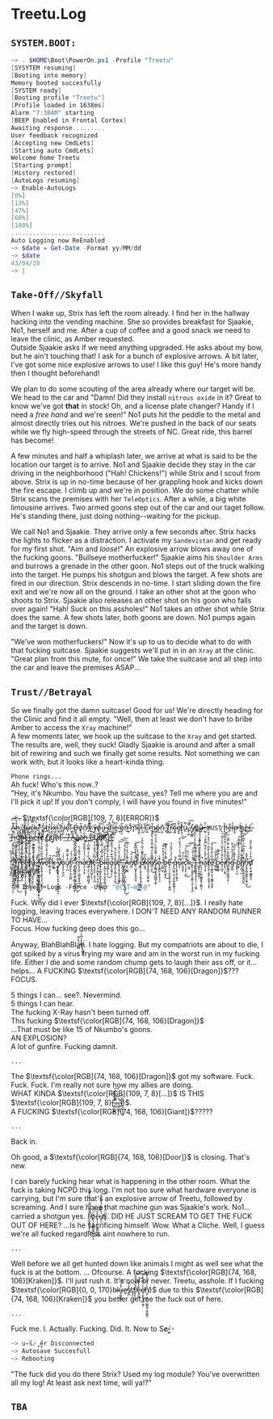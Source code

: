 # Treetu.Log

## `SYSTEM.BOOT:`  
```powershell
~> . $HOME\Boot\PowerOn.ps1 -Profile "Treetu"
[SYSYTEM resuming]
[Booting into memory]
Memory booted succesfully
[SYSTEM ready]
[Booting profile "Treetu"]
[Profile loaded in 1638ms]
Alarm "7:30AM" starting
[BEEP Enabled in Frontal Cortex]
Awaiting response.........
User feedback recognized
[Accepting new CmdLets]
[Starting auto CmdLets]
Welcome home Treetu
[Starting prompt]
[History restored] 
[AutoLogs resuming]
~> Enable-AutoLogs
[0%]
[13%]
[47%]
[60%]
[100%]
..........................
Auto Logging now ReEnabled
~> $date = Get-Date -Format yy/MM/dd
~> $date
43/04/28
~> |
```  

## `Take-Off//Skyfall`  
When I wake up, Strix has left the room already. I find her in the hallway hacking into the vending machine. She so provides breakfast for Sjaakie, No1, herself and me. After a cup of coffee and a good snack we need to leave the clinic, as Amber requested.  
Outside Sjaakie asks if we need anything upgraded. He asks about my bow, but he ain't touching that! I ask for a bunch of explosive arrows. A bit later, I've got some nice explosive arrows to use! I like this guy! He's more handy then I thought beforehand!  
  
We plan to do some scouting of the area already where our target will be. We head to the car and "Damn! Did they install `nitrous oxide` in it? Great to know we've got **that** in stock! Oh, and a license plate changer? Handy if I need a *free hand* and we're seen!" No1 puts hit the peddle to the metal and almost directly tries out his nitroes. We're pushed in the back of our seats while we fly high-speed through the streets of NC. Great ride, this barrel has become!  
  
A few minutes and half a whiplash later, we arrive at what is said to be the location our target is to arrive. No1 and Sjaakie decide they stay in the car driving in the neighborhood ("Hah! Chickens!") while Strix and I scout from above. Strix is up in no-time because of her grappling hook and kicks down the fire escape. I climb up and we're in position. We do some chatter while Strix scans the premises with her `TeleOptics`. After a while, a big white limousine arrives. Two armed goons step out of the car and our taget follow. He's standing there, just doing nothing--waiting for the pickup.  
  
We call No1 and Sjaakie. They arrive only a few seconds after. Strix hacks the lights to flicker as a distraction. I activate my `Sandevistan` and get ready for my first shot. "Aim and *loose*!" An explosive arrow blows away one of the fucking goons. "Bullseye motherfucker!" Sjaakie aims his `Shoulder Arms` and burrows a grenade in the other goon. No1 steps out of the truck walking into the target. He pumps his shotgun and blows the target. A few shots are fired in our direction. Strix descends in no-time. I start sliding down the fire exit and we're now all on the ground. I take an other shot at the goon who shoots to Strix. Sjaakie also releases an other shot on his goon who falls over again! "Hah! Suck on this assholes!" No1 takes an other shot while Strix does the same. A few shots later, both goons are down. No1 pumps again and the target is down.  
  
"We've won motherfuckers!" Now it's up to us to decide what to do with that fucking suitcase. Sjaakie suggests we'll put in in an `Xray` at the clinic. "Great plan from this mute, for once!" We take the suitcase and all step into the car and leave the premises ASAP...  

## `Trust//Betrayal`  
So we finally got the damn suitcase! Good for us! We're directly heading for the Clinic and find it all empty. "Well, then at least we don't have to bribe Amber to access the `Xray` machine!"  
A few moments later, we hook up the suitcase to the `Xray` and get started. The results are, well, they suck! Gladly Sjaakie is around and after a small bit of rewiring and such we finally get some results. Not something we can work with, but it looks like a heart-kinda thing.  

`Phone rings...`  
Ah fuck! Who's this now..?  
"Hey, it's Nkumbo. You have the suitcase, yes? Tell me where you are and I'll pick it up! If you don't comply, I will have you found in five minutes!"  

.̵ ̴.̸ ̴.̴ $\textsf{\color[RGB]{109, 7, 8}[ERROR]}$  
A̴͚̠͌h̶͉̦̐̓̿,̸̣̼̦̈ ̸̳̞̈f̵̢̡̭̏̋͊ṷ̶̖̒͐̏ͅc̵̺̓̿̄k̵̰̮̚,̶͎͖͓̓̈ ̸̧͊͒S̵̥̜̗̒ṯ̷̍͛r̴̪̒͜i̷͙̾x̵̤͉̗̍!̷̞̩̈́ ̷̰̣̹̎N̷̳̫̯̓̓o̴̞͝!̴̮̙̯̀͊̅ ̴̫̀Ḓ̶̱̟́o̸̢̫͑̄n̷̖̂'̵̡̒̾̚t̶̤͌̈̑ ̸͍̓y̶̬̋ŏ̸̢̧͎͝͠u̶̼̍͜ ̴̥̬̗̎d̸͍̈̊ḯ̵͎̲̥̑e̴̲̮͐͆ ̵͖̜̓ò̷̡̜̱̃n̶͂͜ ̵̛̣͉͂̍m̴̢͝ȩ̷̮̜͒̀!̵̖̪́͑ ̵̓̋ͅC̶̛̣̺̆͗m̴̲̠͍̀̆ỏ̶̘ň̷͔̼ ̷̲͆̔ͅT̸͉̳͌͝r̵̹͍͌ę̴̻̅͆e̸̮̖̟̍̋̒t̸̠̟̆̃ͅü̴͓͌,̷̡̜͚̈́̑͠ ̸̹̏͆y̸͓͖̳̓o̸̟̍u̶̫̩͋ ̵̺͈͑̎ `MUST` ̷͎́ḩ̸̆e̶̱͋l̶̦̓p̶̮̕ ̶̖̔ḧ̷̺e̶̱̾ŕ̵̲,̶̨̈́ ̵̺͝r̵̞̒i̴͎̍g̵̩͋h̴̝̀ṱ̶̓ ̴͙̂h̴̨͝e̵̱̊r̴̨̔e̸͎͂ ̸̭͘r̸͔͗ȉ̸̫g̵̯͝ḧ̸̜́t̶̠̍-̴͎̃-̶̯͛-̸̱̾-̶̗̀Ǎ̷ͅȁ̷̳ä̴̜h̶͚͂ ̵̰̕F̵̼̏Ų̴͝C̴͙̉K̸͈͛!̸̭̃ ̴̱̄ ̵̙͠  

&nbsp;  
"̸̢̝̗͉̤͖̲͚͖̝͍̱̭̪̩͓̂̐T̴̛̛̙̪̍͛̆̒͑͆̈́̍̚r̶̡̧̛̛̟̟͉͎͎̹̹͚̒̉̓̓͑͂̾̍̈̈́̊͐͌̈̕̚e̴̛̮̙͍͈̗̖̮̻̬̅̋͆̇͆͐͒͐̊͑͂͛̈́͌̏̒͝͝e̴̼͚̐̅͑̈́̂̒͊͌͋̊̍͐̈͗͘͝t̸̢̛̤̣̯̥̼͖̳̝͔̰̖̾̏̆͌̊͋̃̎̅̌̉̈ͅṳ̶̧̞̱̤̈́͊̉̈́̓͋̈́͑̓͂,̴͍̩̪̱̥̬̦̘̫̣͕̦̰̱̹͕͙̾͊͂͜ͅ ̶͚͎̭̞̱͙̫̪̘̹̝̯͖̙̮͉̫͈̙̓̌̍̋̆̈́̔̌̇̇͂̊̉̃́̂̕w̶̝̣͍̝̭̦̘̬͎̩̗͉̮̦̌̊̑̏̑̑̀̏͋̊͑̀̓̐̈̆̚͜͝ơ̵̖̋͆̀̐̉͒̾͂͂͛̊̚̕͝r̴̤̳͕̟̝̝͆̔̏k̶̬̲̳̒͠ ̵̧̼͎͚̬̗̔̾͑͂͆̅̔̀y̸̢̢̨͙̥̗̙̱̩͙͕̭͖͇͙̱̜̞͋̇̄͋̋͋̚o̷̧̧̨̠̼̦̰̤͗̍̒͗ů̷̡̠̦̲̾͂̊̿̆̕ȑ̸͖̝̫̝̠̯̹̲̪͍̃̈́̊́ ̴̧̨̛̖̳̖̲̩̹̟̗̻̙̝͖̩̦̮͑̆͗̌̉͐̄̌̀̏̍͂̚͠͝ͅ'̷̨̘̠̗̟̦̦̙̦̹͍̣̺͉͎̹̊͒͒̊́̒̒̂͋́̚͜͝ͅm̶̨̟̯̼͕͔̺̼̰̙̥̘̪̗͚̈́̽̇͂̌͊́̀̇͘ǎ̷̧̤͔͎̝͕̉̈́̓͐̋̃̐̎́̕͝g̷̡̛͎̮̤̣͉̰̳̫̻̱͉̈́̏͛̇́̿̌͆́͑̕̕̕̚͝͝ì̸̧̧̤͍̯͖͕͘ͅͅc̶̡̧̞̤͉̜͔̤͓͔̺̈́͆̏̈́̑̌̽͒͐̓̈́̑͋͘'̷̨̞̟̮̪͙̟͔͕͉̰̩̩͉̂̉̑̄̈͂̍̒̂̋͆̉̃͝͠͝͝ ̸̛͉́͑̀̏̎̓̄̑́͆̀͊̃̂̚͠͝p̷̡͓̣̻̞̙͖̯̖̞̰̲̺͖̟̟̓̈͊̀̌͆̾̈̿̑̈͐̃̓͝ļ̶̟͍̼̜̼͎̦̥̲̝͚̪̩̤̮̓̀̈̌̓͆͒͠ͅͅę̷̧͇͓̣͔̦͆͂̅̔̇̌͒̄̌́͌̅͜͝ä̴̡̙̮̰͍̩͕́̅͛̄̇͋́́̆͊̌͆̍̄̄̓̚͝s̸̨̙͍͙͚̜͎͓͓̣͈̃͋́̆̌̈́̎͜è̶̢̨̛̛͙̟̗̭̘̙͓͚̪̹͛̆́͛̑̈́̐̒̍͘̚͝͠͠.̵̟̳͓̮̩̺͙̹̰͈̻͈̮̣͊ ̶̨̟͖̪̬̩͔̺͎͔͖̩͎͎̖̺͉̊̎̀́̽̌͒́̂́͜͠ͅA̶̯̗̹̱͇͛͒̒̾̾̔̈́̃̀̚ň̸̡̲̃͐̈́̕͝ď̸̤̜̺̟̟̞̙͈̱̮̮̅̌͐̒͐̽͆͌͊̚͝ ̶̞̪̃̋̿̅̔̉p̸̨͕͙̮̣̙̮͈͓͙̘͕̗̰͌͆̊͌͊̈́̅̈́͋̂̍̚̕l̵̛̮̪̞̀̓̅ȩ̵̧͈̪̤̗̯̫̫͓̰̽̕͘͝ͅa̸̺̠͙̖̔̿̆̑̓́͂͂̈̄̃̈͋͑̏̾̚͜͝͠s̷̡̱̱͇͙͉͍̪̲̳͓̣̲̐̒̇́͊̃͒̃̈̍̈́̉̊̈̄̇͘͘͠ͅȩ̵̧͇̫̹̞̱̖̘͉̫́͊̉ ̷̡̲̪̫͔̆́͗̎́̂̍̋́̄̕͠b̶̺͓̝͎͇̯̬̝̅̊̉̽͗̈́̄͊̏̚͜e̶̡͕̤̣̹̭̖̫͉̭͔̬͎̦̭͈̺͊ ̷̢̘̲̯̺̤̤̼̣͕̙͚̠͇̰̱̘̦̗̉̾͐́͐̒̎̋́̆͘q̶͕͕͓̜̭͎͚̩̔͋ͅu̷̙̝͌̿̈́́̒̈́̀̽̌̀̚͠͝į̷̱͎͈͛̍̓̂ͅc̷̨̛̣̘̖̙̹̪̓̿̾̄͋̈́̚͜͝͠͠ķ̷̫̬͑̍̈́̓,̵̡̢̹͓̬̬̙̞̣̳̤̠̯̗͎͙̘̲̊̐̔̓̋̈́̚͘ ̵̨̛̘̘̱͚̍̂̇̾͗̅́͊̂̑̾̒̾̒͆̋͠͝Í̶̧̨̘͚͙̫̖̥̙͓̣̜̠͕͖̈̃͛̈́̇̌̀͝ͅ ̵̲̱̭̟͙̰̼̗̼̣̊̿̾̂̎͛͛̈́̔̈́h̶̨͉͕̣̗͎̪͚͇͓͍̖̗̳̖͉̑̍͋̇̓̈́͗̀̔͊̍͐͒̀͋͘̚͝͝à̶͙͔͎̱͐̓̅̔̀̎̔͂̿̋̽̈́̚t̸̡̧̬͕͕͈̭̜̝͈̥̘͕̩̥̊̄̉̄̉̀̐̅͗͐̈́̊̽̈́͒̏̏̑̕e̸̤͉̞͇̮̣͙͔͎̪͇̤̱̝͈̅̐̅͛̑̒̃̽̒̎͘͘͠ͅ ̴͇̩͚̊̃̓̐̅͜͝b̷̮͇̯̬̀̀̏̐̌̊e̶͉̗͖͓͒̔̆̉̀͒͛͂̈́̔̈́̅͗͝͝į̸͉̹̦̭̞͗͒̈́͊̌̀͛͗́̅̊̂͆̕͘͘͠n̶̻̱̯̳̫̹̻̱̪̞̮̹̦̅̃͊͆̀̐̀̈̐͒̽̿̌͘̚ģ̴̟̳̏͐̾̊͋̈́̀̋͘ ̴̢̭̥̦͉̲̃̉̎͌̔̈́͋͝͠ḃ̵͔̬̐̌̐́̓̉̓̾̅̅̐̕͝͝͝͝l̸̨̩̪̘̦̫͌͌̈́̋̉̀̇̏͐̌̐͛͑͊̆͘͠i̸̡̢̮̯̘͍̯̱̫̥̪̮̰̍͑̇́̿͋͆͗͛͒͆͗̚n̴̡͓̭̹̻̬̺̬͈̫̯̟̤͍̋̀̊̄̽̚̕͜d̸̙͕̟̰̟̰̻͍̟̱͂͒̀̉͑̈͊̊̒͂̋̕ ̸̯̅͋́̓̐͐͗̀̊͆a̸̧̛̛̗͖̣̱̩̱̫̙̠̘̐͂̍̐͑̿̔̿̾̀̌͌̂͠ͅͅl̴̥͉͔̿̍͐̅͛̈́̂̋͋̇̎͆̕̕͝͠͠ͅr̸̭̺̱̜̗̯͓̻̻̜̣̅̑̂͜ė̷̡̢̛̘̪̋̔̓̓͆̑͋̏͛̈͛͐̈́̆͐̀͠a̶̧̘̖͕̤͙̤͇͖̞̮͓̥͊͂̈́͑̓̔̊̍̈́͛͋͑̀̚͘͘̕͝͝ͅd̷̨̛̛̖͖͙̙̖̗̝̔̎̿͌̽͘͜y̸̫̫̹̫͈̖͕̎͛̐̃̊̌͒̀̓̈́́͌̿͘"̷̧̧̧̳̮̝͔̠̤͙̬̙͔͍̩̾͌̓͒̄͜͝ͅ  
    
```powershell
~> Inject-Logs -Force -User "@(ST̶R̵̡͙͉̻̹͘I̶̧̛͕̩̖̭͙̼͓̬̤̥̪̐̅̃̈́̐̈̂́͆̔̕͠͝ͅ​̷̵̢̛̜̖͔̪̞͙͇͓̻̜̠̏̋͌̉͋̀͑̅̕)@"
```
  
Fuck. Why did I ever $\textsf{\color[RGB]{109, 7, 8}[...]}$. 
I really hate logging, leaving traces everywhere. I DON'T NEED ANY RANDOM RUNNER TO HAVE...  
Focus. How fucking deep does this go...

Anyway, BlahBlahBlá̶̻̎̓̅̕h̸͉̭͚͔̬̽̓͆̊̈́͘. I hate logging. But my compatriots are about to die, I got spiked by a virus frying my ware and am in the worst run in my fucking life.
Either I die and some random chump gets to laugh their ass off, or it... helps... A FUCKING $\textsf{\color[RGB]{74, 168, 106}[Dragon]}$???  
FOCUS.

5 things I can... see?. Nevermind.  
5 things I can hear.  
The fucking X-Ray hasn't been turned off.  
This fucking $\textsf{\color[RGB]{74, 168, 106}[Dragon]}$  
...That must be like 15 of Nkumbo's goons.  
AN EXPLOSION?  
A lot of gunfire. Fucking damnit.  

`...`

The $\textsf{\color[RGB]{74, 168, 106}[Dragon]}$ got my software. Fuck. Fuck. Fuck. I'm really not sure how my allies are doing.  
WHAT KINDA $\textsf{\color[RGB]{109, 7, 8}[...]}$ IS THIS $\textsf{\color[RGB]{109, 7, 8}[̶̝̠̙̝̲̋̆̾̈́̑́͠.̷̱͔́̉͂̿̊.̴͕̤͉̖̏̄́͘̚͝.̶̡̜̼̯̑]̸̢̠̬͓̦̙͍̅̓̈́}$.   
A FUCKING $\textsf{\color[RGB]{74, 168, 106}[Giant]}$?????   

`...`  
  
Back in.   

Oh good, a $\textsf{\color[RGB]{74, 168, 106}[Door]}$ is closing. That's new.

I can barely fucking hear what is happening in the other room. What the fuck is taking NCPD this long.
I'm not too sure what hardware everyone is carrying, but I'm sure that's an explosive arrow of Treetu, followed by screaming.
And I sure hope that machine gun was Sjaakie's work.
No1... carried a shotgun yes. F̸̗̲̝̳̜͔͎̩͂̎͌̈́͊̉̈́̂̔̆̄̃̚͜ö̸̢̖̮̦̬̳̪̭̘̰̜̰̩̝́̈́͝c̶̨̜͉̥̹̟͇̪͖̫͇̐̋͝ử̸̞̩͒̿̂̈́̓̋͗͂̇͘͝ͅs̷͉̈́̈̃̌̈͘. DID HE JUST SCREAM TO GET THE FUCK OUT OF HERE?   ...Is he sacrificing himself. Wow. What a Cliche.
Well, I guess we're all fucked regardless aint nowhere to run.

`...`

Well before we all get hunted down like animals I might as well see what the fuck is at the bottom.
...
Ofcourse.
A fucking $\textsf{\color[RGB]{74, 168, 106}[Kraken]}$. I'll just rush it. It's now or never. Treetu, asshole. If I fucking $\textsf{\color[RGB]{0, 0, 170}b̴l̶u̶͓͖̮̪͇̓̊́͆͝e̷̲̕s̸͈̲̽̉͋c̸̛͔̦̠r̸̭̯͕̠̠͋̏̃̎́̎̋̒͝͠ḙ̶̭̼̼̌̀̔̄͊̌͝e̸̠̤̝͈͓̜͇̮͈̦̓͑̍͆̃̌̀́͘̕̕͝͝n̸͔̜̣͉̗̼̗̰̳̱̱͉̞͍̼͚̮̑̀̈́̐̓̾̃}$ due to this $\textsf{\color[RGB]{74, 168, 106}[Kraken]}$ you better get me the fuck out of here.

`...`  

Fuck me. I. Actually. Fucking. Did. It.
Now to Se̷-̸͓͍̕

```powershell
~> u̵̎s̷̡̘̠̋er Disconnected
~> Autosave Succesfull
~> Rebooting
```  
  
"The fuck did you do there Strix? Used my log module? You've overwritten all my log! At least ask next time, will ya!?"  

## `TBA`  
  